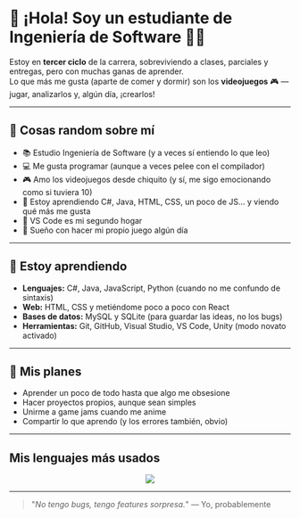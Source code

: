 # 👋 ¡Hola! Soy un estudiante de Ingeniería de Software 👨‍💻

Estoy en **tercer ciclo** de la carrera, sobreviviendo a clases, parciales y entregas, pero con muchas ganas de aprender.  
Lo que más me gusta (aparte de comer y dormir) son los **videojuegos** 🎮 — jugar, analizarlos y, algún día, ¡crearlos!

---

## 🧠 Cosas random sobre mí

- 📚 Estudio Ingeniería de Software (y a veces sí entiendo lo que leo)
- 💻 Me gusta programar (aunque a veces pelee con el compilador)
- 🎮 Amo los videojuegos desde chiquito (y sí, me sigo emocionando como si tuviera 10)
- 🧪 Estoy aprendiendo C#, Java, HTML, CSS, un poco de JS... y viendo qué más me gusta
- 🔧 VS Code es mi segundo hogar
- 🧠 Sueño con hacer mi propio juego algún día

---

## 🚀 Estoy aprendiendo

- **Lenguajes:** C#, Java, JavaScript, Python (cuando no me confundo de sintaxis)
- **Web:** HTML, CSS y metiéndome poco a poco con React
- **Bases de datos:** MySQL y SQLite (para guardar las ideas, no los bugs)
- **Herramientas:** Git, GitHub, Visual Studio, VS Code, Unity (modo novato activado)

---

## 🎯 Mis planes

- Aprender un poco de todo hasta que algo me obsesione
- Hacer proyectos propios, aunque sean simples
- Unirme a game jams cuando me anime
- Compartir lo que aprendo (y los errores también, obvio)

---

##  Mis lenguajes más usados

<div align="center">
  <img src="https://github-readme-stats.vercel.app/api/top-langs/?username=Nate318&layout=donut&langs_count=6&theme=dark&v=2" />
</div>

---

> "*No tengo bugs, tengo features sorpresa.*" — Yo, probablemente
> 
